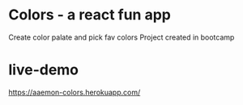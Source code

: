# Colors - a react fun app
Create color palate and pick fav colors
Project created in bootcamp
# live-demo
https://aaemon-colors.herokuapp.com/
